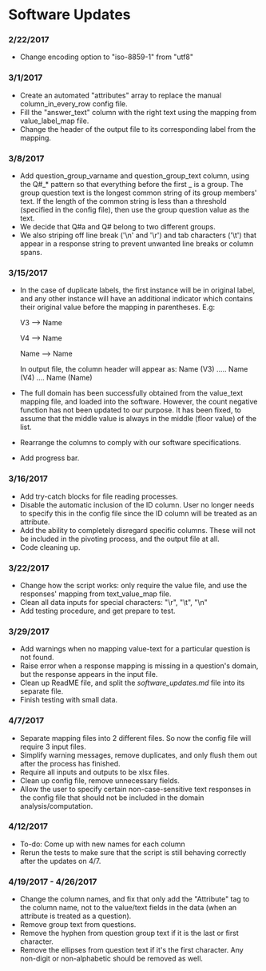 # Software Updates
### 2/22/2017
- Change encoding option to "iso-8859-1" from "utf8"

### 3/1/2017
- Create an automated "attributes" array to replace the manual column_in_every_row config file.
- Fill the "answer_text" column with the right text using the mapping from value_label_map file.
- Change the header of the output file to its corresponding label from the mapping.

### 3/8/2017
- Add question_group_varname and question_group_text column, using the Q#_* pattern so that everything 
before the first _ is a group. The group question text is the longest common string of its group members' text. If the length of the common string is less than a threshold (specified in the config file), then use the group question value as the text.
- We decide that Q#a and Q# belong to two different groups.
- We also striping off line break ('\n' and '\r') and tab characters ('\t') that appear in a response string to prevent unwanted line breaks or column spans.

### 3/15/2017
- In the case of duplicate labels, the first instance will be in original label, and any other instance will have an additional indicator which contains their original value before the mapping in parentheses. 
E.g:

	V3 --> Name

	V4 --> Name

	Name --> Name

	In output file, the column header will appear as: Name (V3) ..... Name (V4) .... Name (Name)
- The full domain has been successfully obtained from the value_text mapping file, and loaded into the software. However, the count negative function has not been updated to our purpose. It has been fixed, to assume that the middle value is always in the middle (floor value) of the list.
- Rearrange the columns to comply with our software specifications.
- Add progress bar.

### 3/16/2017
- Add try-catch blocks for file reading processes.
- Disable the automatic inclusion of the ID column. User no longer needs to specify this in the config file since the ID column will be treated as an attribute.
- Add the ability to completely disregard specific columns. These will not be included in the pivoting process, and the output file at all.
- Code cleaning up.

### 3/22/2017
- Change how the script works: only require the value file, and use the responses' mapping from text_value_map file.
- Clean all data inputs for special characters: "\r", "\t", "\n"
- Add testing procedure, and get prepare to test.

### 3/29/2017
- Add warnings when no mapping value-text for a particular question is not found.
- Raise error when a response mapping is missing in a question's domain, but the response appears in the input file.
- Clean up ReadME file, and split the *software_updates.md* file into its separate file.
- Finish testing with small data.

### 4/7/2017
- Separate mapping files into 2 different files. So now the config file will require 3 input files.
- Simplify warning messages, remove duplicates, and only flush them out after the process has finished.
- Require all inputs and outputs to be xlsx files.
- Clean up config file, remove unnecessary fields.
- Allow the user to specify certain non-case-sensitive text responses in the config file that should not be included in the domain analysis/computation.

### 4/12/2017
- To-do: Come up with new names for each column
- Rerun the tests to make sure that the script is still behaving correctly after the updates on 4/7.

### 4/19/2017 - 4/26/2017
- Change the column names, and fix that only add the "Attribute" tag to the column name, not to the value/text fields in the data (when an attribute is treated as a question).
- Remove group text from questions.
- Remove the hyphen from question group text if it is the last or first character.
- Remove the ellipses from question text if it's the first character. Any non-digit or non-alphabetic should be removed as well. 